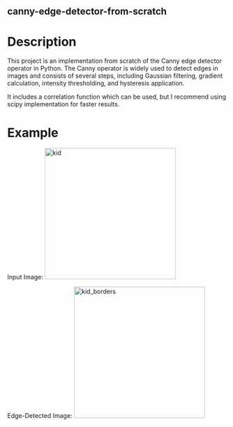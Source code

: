 ## canny-edge-detector-from-scratch

# Description

This project is an implementation from scratch of the Canny edge detector operator in Python. 
The Canny operator is widely used to detect edges in images and consists of several steps, including Gaussian filtering, 
gradient calculation, intensity thresholding, and hysteresis application.

It includes a correlation function which can be used, but I recommend using scipy implementation for faster results.

# Example

Input Image:
<img src="https://github.com/javipzv/canny-edge-detector-from-scratch/assets/90279135/a6807a6e-bb63-482e-b6dd-884fa1ed9e7a" width="300" alt="kid">

Edge-Detected Image:
<img src="https://github.com/javipzv/canny-edge-detector-from-scratch/assets/90279135/f6401366-54f0-424e-b468-4fe2a071ebe0" width="300" alt="kid_borders">


